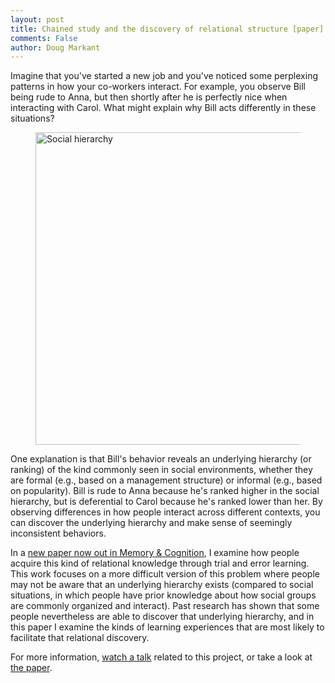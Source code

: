 ```yaml
---
layout: post
title: Chained study and the discovery of relational structure [paper]
comments: False
author: Doug Markant
---
```


Imagine that you've started a new job and you've noticed some perplexing patterns in how your co-workers interact. For example, you observe Bill being rude to Anna, but then shortly after he is perfectly nice when interacting with Carol. 
What might explain why Bill acts differently in these situations?

<figure>
  <img src="{{ site.baseurl }}/assets/ati-social.png" alt="Social hierarchy" width="500px" />
</figure>

One explanation is that Bill's behavior reveals an underlying hierarchy (or ranking) of the kind commonly seen in social environments, whether they are formal (e.g., based on a management structure) or informal (e.g., based on popularity). 
Bill is rude to Anna because he's ranked higher in the social hierarchy, but is deferential to Carol because he's ranked lower than her.
By observing differences in how people interact across different contexts, you can discover the underlying hierarchy and make sense of seemingly inconsistent behaviors.


In a [new paper now out in Memory & Cognition](https://link.springer.com/article/10.3758/s13421-021-01201-1), I examine how people acquire this kind of relational knowledge through trial and error learning. This work focuses on a more difficult version of this problem where people may not be aware that an underlying hierarchy exists (compared to social situations, in which people have prior knowledge about how social groups are commonly organized and interact). Past research has shown that some people nevertheless are able to discover that underlying hierarchy, and in this paper I examine the kinds of learning experiences that are most likely to facilitate that relational discovery.

For more information, [watch a talk](http://www.markantlab.org/2020/07/24/cogscitalk/) related to this project, or take a look at [the paper](https://link.springer.com/article/10.3758/s13421-021-01201-1). 
